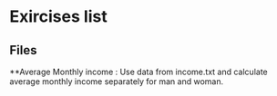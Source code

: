 Exircises list
========

Files
---------

**Average Monthly income :
	Use data from income.txt and calculate average monthly income separately for man and woman.
